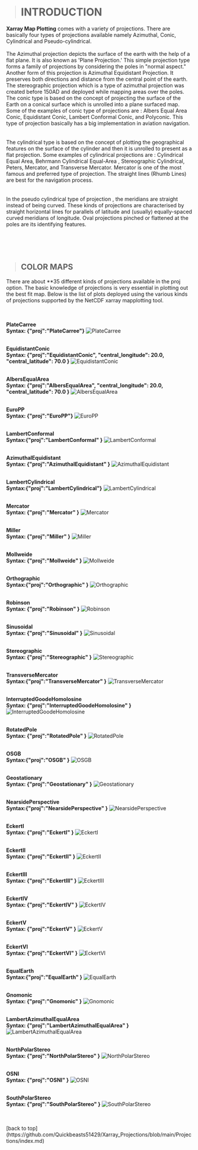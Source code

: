 > # INTRODUCTION

**Xarray Map Plotting** comes with a variety of projections. There are basically four types of projections available namely Azimuthal, Conic, Cylindrical and Pseudo-cylindrical.<br><br>
The Azimuthal projection depicts the surface of the earth with the help of a flat plane. It is also known as 'Plane Projection.' This simple projection type forms a family of projections by considering the poles in "normal aspect." Another form of this projection is Azimuthal Equidistant Projection. It preserves both directions and distance from the central point of the earth. The stereographic projection which is a type of azimuthal projection was created before 150AD and deployed while mapping areas over the poles.
The conic type is based on the concept of projecting the surface of the Earth on a conical surface which is unrolled into a plane  surfaced map. Some of the examples of conic type of projections are : Albers Equal Area Conic, Equidistant Conic, Lambert Conformal Conic, and Polyconic. This type of projection basically has a big implementation in aviation navigation.<br><br><br> The cylindrical type is based on the concept of plotting the geographical features on the surface of the cylinder and then it is unrolled to present as a flat projection. Some examples of cylindrical projections are : Cylindrical Equal Area, Behrmann Cylindrical Equal-Area , Stereographic Cylindrical, Peters, Mercator, and Transverse Mercator. Mercator is one of the most famous and preferred type of projection. The straight lines (Rhumb Lines) are best for the navigation process.<br><br><br>In the pseudo cylindrical type of projection , the meridians are straight instead of being curved. These kinds of projections are characterised by straight horizontal lines for parallels of latitude and (usually) equally-spaced curved meridians of longitude. Oval projections pinched or flattened at the poles are its identifying features.


<br> <br> <br>
> ## COLOR MAPS
There are about **35 different kinds of projections available in the proj option. The basic knowledge of projections is very essential in plotting out the best fit map. Below is the list of plots deployed using the various kinds of projections supported by the NetCDF xarray mapplotting tool.<br><br>


<br>**PlateCarree** <br>
**Syntax: {"proj":"PlateCarree"}**
![PlateCarree](images/PlateCarree.png)

<br> **EquidistantConic** <br>
**Syntax: {"proj":"EquidistantConic", "central_longitude": 20.0, "central_latitude": 70.0 }**
![EquidistantConic](images/EquidistantConic.png)


<br> **AlbersEqualArea** <br>
**Syntax: {"proj":"AlbersEqualArea", "central_longitude": 20.0, "central_latitude": 70.0 }**
![AlbersEqualArea](images/AlbersEqualArea.png)


<br> **EuroPP** <br>
**Syntax: {"proj":"EuroPP"}**
![EuroPP](images/EuroPP.png)

<br> **LambertConformal** <br>
**Syntax:{"proj":"LambertConformal"  }**
![LambertConformal](images/LambertConformal.png)

<br> **AzimuthalEquidistant** <br>
**Syntax: {"proj":"AzimuthalEquidistant" }**
![AzimuthalEquidistant](images/AzimuthalEquidistant.png)


<br> **LambertCylindrical** <br>
**Syntax:{"proj":"LambertCylindrical"}**
![LambertCylindrical](images/LambertCylindrical.png)

<br> **Mercator** <br>
**Syntax: {"proj":"Mercator" }**
![Mercator](images/Mercator.png)

<br> **Miller** <br>
**Syntax: {"proj":"Miller"  }**
![Miller](images/Miller.png)


<br> **Mollweide** <br>
**Syntax: {"proj":"Mollweide" }**
![Mollweide](images/Mollweide.png)

<br> **Orthographic** <br>
**Syntax:{"proj":"Orthographic"  }**
![Orthographic](images/Orthographic.png)

<br> **Robinson** <br>
**Syntax: {"proj":"Robinson"  }**
![Robinson](images/Robinson.png)

<br> **Sinusoidal** <br>
**Syntax: {"proj":"Sinusoidal"  }**
![Sinusoidal](images/sinusoidal.png)

<br> **Stereographic** <br>
**Syntax: {"proj":"Stereographic"  }**
![Stereographic](images/Stereographic.png)

<br> **TransverseMercator** <br>
**Syntax:{"proj":"TransverseMercator"  }**
![TransverseMercator](images/TransverseMercator.png)



<br> **InterruptedGoodeHomolosine** <br>
**Syntax: {"proj":"InterruptedGoodeHomolosine"  }**
![InterruptedGoodeHomolosine](images/InterruptedGoodeHomolosine.png)

<br> **RotatedPole** <br>
**Syntax: {"proj":"RotatedPole"  }**
![RotatedPole](images/RotatedPole.png)

<br> **OSGB** <br>
**Syntax:{"proj":"OSGB"  }**
![OSGB](images/OSGB.png)



<br> **Geostationary** <br>
**Syntax: {"proj":"Geostationary"  }**
![Geostationary](images/Geostationary.png)

<br> **NearsidePerspective** <br>
**Syntax:{"proj":"NearsidePerspective" }**
![NearsidePerspective](images/NearsidePerspective.png)

<br> **EckertI** <br>
**Syntax: {"proj":"EckertI" }**
![EckertI](images/EckertI.png)

<br> **EckertII** <br>
**Syntax: {"proj":"EckertII" }**
![EckertII](images/EckertII.png)

<br> **EckertIII** <br>
**Syntax: {"proj":"EckertIII" }**
![EckertIII](images/EckertIII.png)

<br> **EckertIV** <br>
**Syntax: {"proj":"EckertIV" }**
![EckertIV](images/EckertIV.png)

<br> **EckertV** <br>
**Syntax: {"proj":"EckertV" }**
![EckertV](images/EckertV.png)

<br> **EckertVI** <br>
**Syntax: {"proj":"EckertVI" }**
![EckertVI](images/EckertVI.png)

<br> **EqualEarth** <br>
**Syntax:{"proj":"EqualEarth" }**
![EqualEarth](images/EqualEarth.png)

<br> **Gnomonic** <br>
**Syntax: {"proj":"Gnomonic" }**
![Gnomonic](images/Gnomonic.png)

<br> **LambertAzimuthalEqualArea** <br>
**Syntax: {"proj":"LambertAzimuthalEqualArea" }**
![LambertAzimuthalEqualArea](images/LambertAzimuthalEqualArea.png)


<br> **NorthPolarStereo** <br>
**Syntax: {"proj":"NorthPolarStereo" }**
![NorthPolarStereo](images/NorthPolarStereo.png)

<br> **OSNI** <br>
**Syntax: {"proj":"OSNI" }**
![OSNI](images/OSNI.png)

<br> **SouthPolarStereo** <br>
**Syntax: {"proj":"SouthPolarStereo" }**
![SouthPolarStereo](images/SouthPolarStereo.png)


<br>
<br>
[back to top](https://github.com/Quickbeasts51429/Xarray_Projections/blob/main/Projections/index.md)